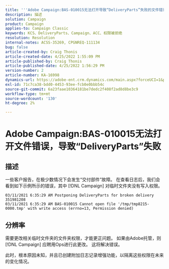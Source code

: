 ```yaml
---
title: '''Adobe Campaign:BAS-010015无法打开导致“DeliveryParts”失败的文件错误'
description: 描述
solution: Campaign
product: Campaign
applies-to: Campaign Classic
keywords: KCS、DeliveryParts、Campaign、ACC、权限被拒绝
resolution: Resolution
internal-notes: ACSS-35269, CPGNREQ-111134
bug: false
article-created-by: Craig Thonis
article-created-date: 4/25/2022 1:55:09 PM
article-published-by: Craig Thonis
article-published-date: 4/25/2022 1:56:29 PM
version-number: 2
article-number: KA-16998
dynamics-url: https://adobe-ent.crm.dynamics.com/main.aspx?forceUCI=1&pagetype=entityrecord&etn=knowledgearticle&id=afb52a51-9fc4-ec11-a7b6-0022480a1ec2
exl-id: 71c7ca38-bdd0-4453-93ee-fcb0e0bbb54c
source-git-commit: 6a23faae10364181be7dedc2f408f2ad8d8be3c9
workflow-type: tm+mt
source-wordcount: '130'
ht-degree: 2%

---
```


# Adobe Campaign:BAS-010015无法打开文件错误，导致“DeliveryParts”失败

## 描述


一些客户报告，在极少数情况下会发生“交付部件”故障。 在查看日志后，我们会看到如下示例所示的错误，其中 [!DNL Campaign] 对临时文件夹没有写入权限。

```
03/11/2021 6:35:29 AM Postponing DeliveryParts for broken delivery 351981208
03/11/2021 6:35:29 AM BAS-010015 Cannot open file '/tmp/tmp8215-0000.tmp' with write access (errno=13, Permission denied)
```



## 分辨率


需要更改相关临时文件夹的文件夹权限，才能更正问题。 如果由Adobe托管，则 [!DNL Campaign] 应聘用Ops进行此更改。 这将解决错误。

此时，根本原因未知，并且已创建附加日志记录增强功能，以隔离这些权限在未来的变化情况。
